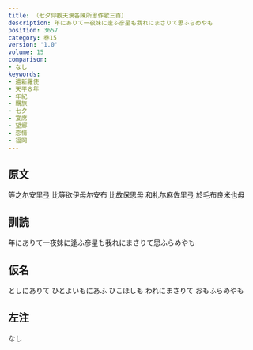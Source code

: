 ```yaml
---
title: （七夕仰觀天漢各陳所思作歌三首）
description: 年にありて一夜妹に逢ふ彦星も我れにまさりて思ふらめやも
position: 3657
category: 巻15
version: '1.0'
volume: 15
comparison:
- なし
keywords:
- 遣新羅使
- 天平８年
- 年紀
- 羈旅
- 七夕
- 宴席
- 望郷
- 恋情
- 福岡
---
```


## 原文

等之尓安里弖 比等欲伊母尓安布 比故保思母 和礼尓麻佐里弖 於毛布良米也母

## 訓読

年にありて一夜妹に逢ふ彦星も我れにまさりて思ふらめやも

## 仮名

としにありて ひとよいもにあふ ひこほしも われにまさりて おもふらめやも

## 左注

なし
